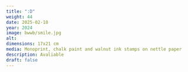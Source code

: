 ```yaml
---
title: ":D"
weight: 44
date: 2025-02-18
year: 2024
image: bwwb/smile.jpg
alt: 
dimensions: 17x21 cm
media: Monoprint, chalk paint and walnut ink stamps on nettle paper
description: Avaliable
draft: false
---
```


